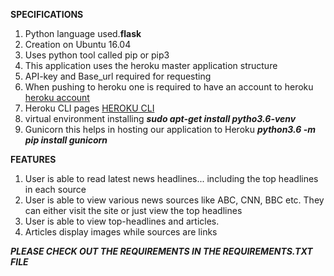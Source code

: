 **__SPECIFICATIONS__**
1. Python language used.**flask**
2. Creation on Ubuntu 16.04
3. Uses python tool called pip or pip3
4. This application uses the heroku master application structure
5. API-key and Base_url required for requesting
6. When pushing to heroku one is required to have an  account to heroku [heroku account](heroku.com)
7. Heroku CLI pages [HEROKU CLI](https://devcenter.heroku.com/articles/heroku-cli)
8. virtual environment installing ***sudo apt-get install pytho3.6-venv***
9. Gunicorn this helps in hosting our application to Heroku ***python3.6 -m  pip install gunicorn***

**__FEATURES__**
1. User is able to read latest news headlines... including the top headlines in each source
2. User is able to view various news sources like ABC, CNN, BBC etc. They can either visit the site or just view the top headlines
3. User is able to view top-headlines and articles.
4. Articles display images while sources are links

***__PLEASE CHECK OUT THE REQUIREMENTS IN THE REQUIREMENTS.TXT FILE__***
